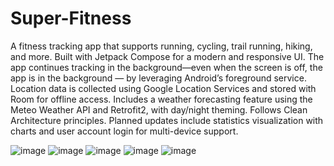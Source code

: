 ﻿# Super-Fitness
 A fitness tracking app that supports running, cycling, trail running, hiking, and more. Built with Jetpack Compose for a modern and responsive UI. The app continues tracking in the background—even when the screen is off, the app is in the background — by leveraging Android’s foreground service. Location data is collected using Google Location Services and stored with Room for offline access. Includes a weather forecasting feature using the Meteo Weather API and Retrofit2, with day/night theming. Follows Clean Architecture principles. Planned updates include statistics visualization with charts and user account login for multi-device support.
 
![image](https://github.com/user-attachments/assets/d0daeb0b-af88-420f-855e-42dc7809f3ac)
![image](https://github.com/user-attachments/assets/d66e64e5-83e0-4c2a-af86-f764a68ab896)
![image](https://github.com/user-attachments/assets/5c5d1279-e1f6-4126-ae2d-bb7ec21faad7)
![image](https://github.com/user-attachments/assets/332532cf-d305-40f3-b063-7b64a24bd8d6)
![image](https://github.com/user-attachments/assets/87cfedb6-e2c7-4d30-8d33-4ebecc737e6a)
